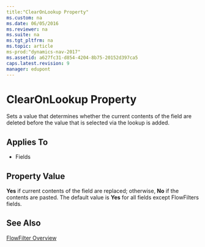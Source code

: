 ```yaml
---
title:"ClearOnLookup Property"
ms.custom: na
ms.date: 06/05/2016
ms.reviewer: na
ms.suite: na
ms.tgt_pltfrm: na
ms.topic: article
ms-prod:"dynamics-nav-2017"
ms.assetid: a627fc31-d854-4204-8b75-20152d397ca5
caps.latest.revision: 9
manager: edupont
---
```

# ClearOnLookup Property
Sets a value that determines whether the current contents of the field are deleted before the value that is selected via the lookup is added.  
  
## Applies To  
  
-   Fields  
  
## Property Value  
 **Yes** if current contents of the field are replaced; otherwise, **No** if the contents are pasted. The default value is **Yes** for all fields except FlowFilters fields.  
  
## See Also  
 [FlowFilter Overview](FlowFilter-Overview.md)
